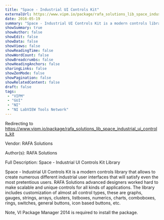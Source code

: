 ```yaml
---
title: "Space - Industrial UI Controls Kit"
externalUrl: https://www.vipm.io/package/rafa_solutions_lib_space_industrial_ui_controls_kit
date: 2016-05-19
summary: "Space - Industrial UI Controls Kit is a modern controls library that allows to create industrial user interfaces"
showSummary: true
showAuthor: false
showEdit: false
showData: false
showViews: false
showReadingTime: false
showWordCount: false
showBreadcrumbs: false
showHeadingAnchors: false
sharingLinks: false
showZenMode: false
showPagination: false
showRelatedContent: false
draft: false
tags:
 - "VIPM"
 - "GUI"
 - "NI"
 - "NI LabVIEW Tools Network"
---
```


Redirecting to https://www.vipm.io/package/rafa_solutions_lib_space_industrial_ui_controls_kit

Vendor: RAFA Solutions

Author(s): RAFA Solutions
 
Full Description:
Space - Industrial UI Controls Kit Library

Space - Industrial UI Controls Kit is a modern controls library that allows to create numerous different industrial user interfaces that will satisfy even the most pretentious users.
RAFA Solutions advanced designers worked hard to make scalable and unique controls for all kinds of applications.
The library includes customization of almost all control types, these are  graphs, gauges, strings, arrays, clusters, listboxes, numerics, charts, comboboxes, rings, switches, general buttons, icon based buttons, etc. 

Note, VI Package Manager 2014 is required to install the package.